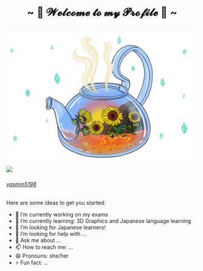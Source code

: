 <body>
<h1 align="center">~ 🌱 𝓦𝓮𝓵𝓬𝓸𝓶𝓮 𝓽𝓸 𝓶𝔂 𝓟𝓻𝓸𝓯𝓲𝓵𝓮 🌱 ~</h1>
<br>
<div align="center">
<img src="https://github.com/YasminAwad/YasminAwad/blob/main/imgs/IMG_2528.PNG" width="550" />
</div>
</body>

<img src="https://img.icons8.com/dusk/64/000000/instagram.png" width="20px"> <h6> [yasmin5198](https://www.instagram.com/yasmin5198/) </h6>

Here are some ideas to get you started:

- 🔭 I’m currently working on my exams
- 🌱 I’m currently learning: 3D Graphics and Japanese language learning
- 👯 I’m looking for Japanese learners!
- 🤔 I’m looking for help with ...
- 💬 Ask me about ...
- 📫 How to reach me: ...
- 😄 Pronouns: she/her
- ⚡ Fun fact: ...
